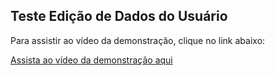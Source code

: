 ## Teste Edição de Dados do Usuário
Para assistir ao vídeo da demonstração, clique no link abaixo:

[Assista ao vídeo da demonstração aqui](https://drive.google.com/file/d/19qXruqsQNj8sLRoStlKMpwWJ4XfFulyf/view?usp=sharing)

